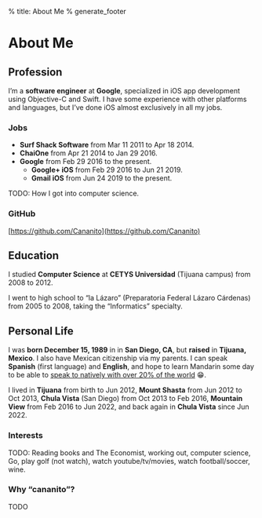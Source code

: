 % title: About Me
% generate_footer

# About Me

## Profession

I’m a **software engineer** at **Google**, specialized in iOS app development using Objective-C and Swift. I have some experience with other platforms and languages, but I’ve done iOS almost exclusively in all my jobs.

### Jobs

* **Surf Shack Software** from Mar 11 2011 to Apr 18 2014.
* **ChaiOne** from Apr 21 2014 to Jan 29 2016.
* **Google** from Feb 29 2016 to the present.
    * **Google+ iOS** from Feb 29 2016 to Jun 21 2019.
    * **Gmail iOS** from Jun 24 2019 to the present.

TODO: How I got into computer science.

### GitHub

[https://github.com/Cananito](https://github.com/Cananito)

## Education

I studied **Computer Science** at **CETYS Universidad** (Tijuana campus) from 2008 to 2012.

I went to high school to “la Lázaro” (Preparatoria Federal Lázaro Cárdenas) from 2005 to 2008, taking the “Informatics” specialty.

## Personal Life

I was **born December 15, 1989** in in **San Diego, CA**, but **raised** in **Tijuana, Mexico**. I also have Mexican citizenship via my parents. I can speak **Spanish** (first language) and **English**, and hope to learn Mandarin some day to be able to [speak to natively with over 20% of the world](https://en.wikipedia.org/wiki/List_of_languages_by_number_of_native_speakers) 😁.

I lived in **Tijuana** from birth to Jun 2012, **Mount Shasta** from Jun 2012 to Oct 2013, **Chula Vista** (San Diego) from Oct 2013 to Feb 2016, **Mountain View** from Feb 2016 to Jun 2022, and back again in **Chula Vista** since Jun 2022.

### Interests

TODO: Reading books and The Economist, working out, computer science, Go, play golf (not watch), watch youtube/tv/movies, watch football/soccer, wine.

### Why “cananito”?

TODO
